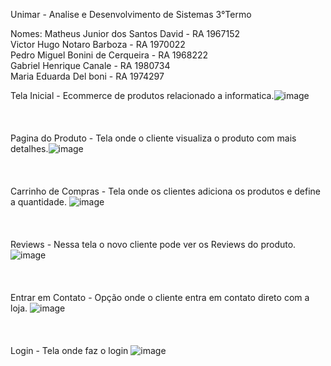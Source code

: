 Unimar - Analise e Desenvolvimento de Sistemas 3°Termo 

Nomes: 
Matheus Junior dos Santos David - RA 1967152<br>
Victor Hugo Notaro Barboza - RA 1970022<br>
Pedro Miguel Bonini de Cerqueira - RA 1968222<br>
Gabriel Henrique Canale - RA 1980734<br>
Maria Eduarda Del boni - RA 1974297<br>


Tela Inicial - Ecommerce de produtos relacionado a informatica.![image](https://github.com/pedrocbp/VIMA-eccomerce/assets/128000408/a35bd78e-670d-4315-a54c-24d02d7af792) <br></br><br></br>
Pagina do Produto - Tela onde o cliente visualiza o produto com mais detalhes.![image](https://github.com/pedrocbp/VIMA-eccomerce/assets/128000408/3a9a5f6a-fa0e-452e-8b0c-0576a44d1191)<br></br><br></br>
Carrinho de Compras - Tela onde os clientes adiciona os produtos e define a quantidade. ![image](https://github.com/pedrocbp/VIMA-eccomerce/assets/128000408/01b1d110-b98d-49de-aa6d-97a7db870e2a)<br></br><br></br>
Reviews - Nessa tela o novo cliente pode ver os Reviews do produto. ![image](https://github.com/pedrocbp/VIMA-eccomerce/assets/128000408/d4552456-1ca4-40dc-8fd6-03d92f697ee5)<br></br><br></br>
Entrar em Contato - Opção onde o cliente entra em contato direto com a loja. ![image](https://github.com/pedrocbp/VIMA-eccomerce/assets/128000408/bff2a443-0c1e-40bc-abdb-5539d73960f6)<br></br><br></br>
Login - Tela onde faz o login ![image](https://github.com/pedrocbp/VIMA-eccomerce/assets/128000408/3d2ca3c4-ab7c-4f6e-9bbf-a63d5773cef4)<br></br>









